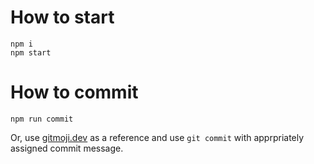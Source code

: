 # How to start

```shell
npm i
npm start
```

# How to commit

```shell
npm run commit
```

Or, use [gitmoji.dev](https://gimoji.dev) as a reference and use `git commit` with apprpriately assigned commit message.
